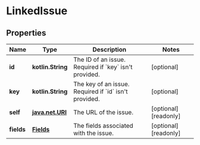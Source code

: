 
# LinkedIssue

## Properties
Name | Type | Description | Notes
------------ | ------------- | ------------- | -------------
**id** | **kotlin.String** | The ID of an issue. Required if &#x60;key&#x60; isn&#39;t provided. |  [optional]
**key** | **kotlin.String** | The key of an issue. Required if &#x60;id&#x60; isn&#39;t provided. |  [optional]
**self** | [**java.net.URI**](java.net.URI.md) | The URL of the issue. |  [optional] [readonly]
**fields** | [**Fields**](Fields.md) | The fields associated with the issue. |  [optional] [readonly]



